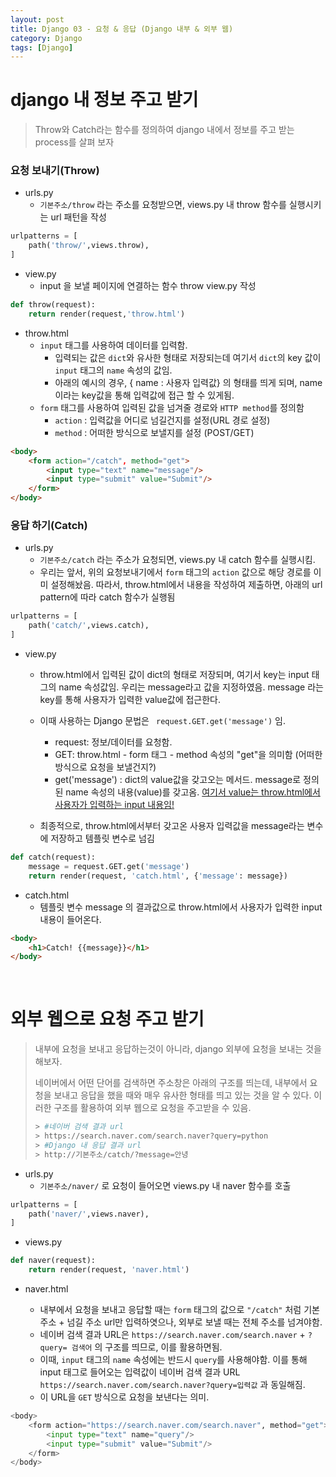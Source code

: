 ```yaml
---
layout: post
title: Django 03 - 요청 & 응답 (Django 내부 & 외부 웹) 
category: Django
tags: [Django]
---
```




# django 내 정보 주고 받기

> Throw와 Catch라는 함수를 정의하여 django 내에서 정보를 주고 받는 process를 살펴 보자
>



### 요청 보내기(Throw)

- urls.py
  - `기본주소/throw` 라는 주소를 요청받으면, views.py 내 throw  함수를 실행시키는 url 패턴을 작성

```python
urlpatterns = [
    path('throw/',views.throw),
]
```



- view.py
  - input 을 보낼 페이지에 연결하는 함수 throw  view.py 작성 

```python
def throw(request):
    return render(request,'throw.html')
```



- throw.html
  - `input` 태그를 사용하여 데이터를 입력함.
    - 입력되는 값은 `dict`와 유사한 형태로 저장되는데 여기서 `dict`의 key 값이 `input` 태그의 `name` 속성의 값임. 
    - 아래의 예시의 경우, { name : 사용자 입력값} 의 형태를 띄게 되며, name이라는 key값을 통해 입력값에 접근 할 수 있게됨.
  - `form` 태그를 사용하여 입력된 값을 넘겨줄 경로와 `HTTP method`를 정의함
    - `action` : 입력값을 어디로 넘길건지를 설정(URL 경로 설정)
    - `method` : 어떠한 방식으로 보낼지를 설정 (POST/GET)

```html
<body>
    <form action="/catch", method="get">
        <input type="text" name="message"/>
        <input type="submit" value="Submit"/>
    </form>
</body>
```



### 응답 하기(Catch)

- urls.py
  - `기본주소/catch` 라는 주소가 요청되면, views.py 내 catch 함수를 실행시킴.
  - 우리는 앞서, 위의 요청보내기에서 `form` 태그의 `action` 값으로 해당 경로를 이미 설정해놨음. 따라서, throw.html에서 내용을 작성하여 제출하면, 아래의 url pattern에 따라 catch 함수가 실행됨

```python
urlpatterns = [
    path('catch/',views.catch),
]
```



- view.py

  - throw.html에서 입력된 값이 dict의 형태로 저장되며, 여기서 key는 input 태그의 name 속성값임. 우리는 message라고 값을 지정하였음. message 라는 key를 통해 사용자가 입력한 value값에 접근한다. 
  - 이때 사용하는 Django 문법은 ` request.GET.get('message')` 임.
    - request: 정보/데이터를 요청함.
    - GET: throw.html - form 태그 - method 속성의  "get"을 의미함 (어떠한 방식으로 요청을 보낼건지?)
    - get('message') : dict의  value값을 갖고오는 메서드.  message로 정의된 name 속성의 내용(value)를 갖고옴.  <u>여기서 value는 throw.html에서 사용자가 입력하는 input 내용임!</u>  

  - 최종적으로, throw.html에서부터 갖고온 사용자 입력값을 message라는 변수에 저장하고 템플릿 변수로 넘김

```PYTHON
def catch(request):
    message = request.GET.get('message')
    return render(request, 'catch.html', {'message': message})
```



- catch.html
  - 템플릿 변수 message 의 결과값으로 throw.html에서 사용자가 입력한 input 내용이 들어온다.

```html
<body>
    <h1>Catch! {{message}}</h1>
</body>
```



<br>

# 외부 웹으로 요청 주고 받기

> 내부에 요청을 보내고 응답하는것이 아니라, django 외부에 요청을 보내는 것을 해보자.
>
> 네이버에서 어떤 단어를 검색하면 주소창은 아래의 구조를 띄는데, 내부에서 요청을 보내고 응답을 했을 때와 매우 유사한 형태를 띄고 있는 것을 알 수 있다.  이러한 구조를 활용하여 외부 웹으로 요청을 주고받을 수 있음.
>
> ```python
> > #네이버 검색 결과 url
> > https://search.naver.com/search.naver?query=python
> > #Django 내 응답 결과 url    
> > http://기본주소/catch/?message=안녕
> ```



- urls.py
  - `기본주소/naver/` 로  요청이 들어오면  views.py 내 naver 함수를 호출

```python
urlpatterns = [
    path('naver/',views.naver),
]
```



- views.py

```python
def naver(request):
    return render(request, 'naver.html')
```



- naver.html

  - 내부에서 요청을 보내고 응답할 때는 `form`  태그의 값으로 `"/catch"`  처럼 기본주소 + 넘길 주소 url만 입력하엿으나, 외부로 보낼 때는 전체 주소를 넘겨야함.
  - 네이버 검색 결과 URL은 `https://search.naver.com/search.naver`  + `?query= 검색어` 의 구조를 띄므로, 이를 활용하면됨.
  - 이때, `input` 태그의 `name` 속성에는 반드시 `query`를 사용해야함. 이를 통해 input 태그로 들어오는 입력값이 네이버 검색 결과 URL `https://search.naver.com/search.naver?query=입력값` 과 동일해짐.
  - 이 URL을 `GET` 방식으로 요청을 보낸다는 의미.  

```python
<body>
    <form action="https://search.naver.com/search.naver", method="get">
        <input type="text" name="query"/>
        <input type="submit" value="Submit"/>
    </form>
</body>
```